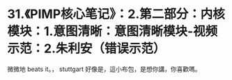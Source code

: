 # 31.《PIMP核心笔记》：2.第二部分：内核模块：1.意图清晰：意图清晰模块-视频示范：2.朱利安（错误示范）

微微地 beats it。， stuttgart 好像是，這小布包，是想你講，你喜歡嗎。